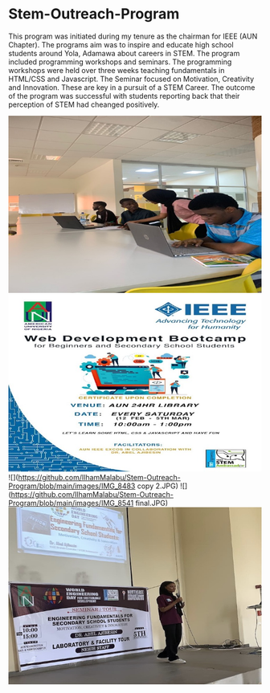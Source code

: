 # Stem-Outreach-Program

This program was initiated during my tenure as the chairman for IEEE (AUN Chapter). 
The programs aim was to inspire and educate high school students around Yola, Adamawa about careers in STEM. The program included programming workshops and seminars.
The programming workshops were held over three weeks teaching fundamentals in HTML/CSS and Javascript.
The Seminar focused on Motivation, Creativity and Innovation. These are key in a pursuit of a STEM Career.
The outcome of the program was successful with students reporting back that their perception of STEM had cheanged positively.


![](https://github.com/IlhamMalabu/Stem-Outreach-Program/blob/main/images/IMG_6286.JPG)
![](https://github.com/IlhamMalabu/Stem-Outreach-Program/blob/main/images/IMG_6287.JPG)
![](https://github.com/IlhamMalabu/Stem-Outreach-Program/blob/main/images/IMG_8483 copy 2.JPG)
![](https://github.com/IlhamMalabu/Stem-Outreach-Program/blob/main/images/IMG_8541 final.JPG)
![](https://github.com/IlhamMalabu/Stem-Outreach-Program/blob/main/images/IMG_8734.JPG)
